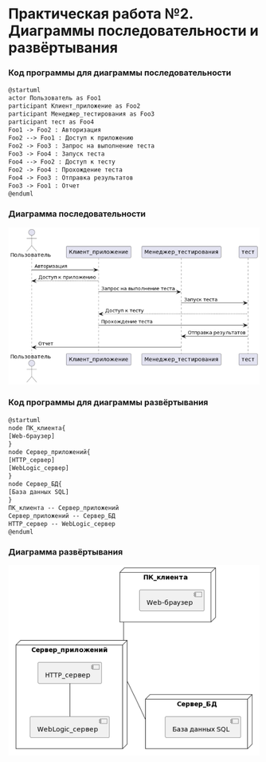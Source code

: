 # Практическая работа №2. Диаграммы последовательности и развёртывания 
### Код программы для диаграммы последовательности
```
@startuml
actor Пользователь as Foo1
participant Клиент_приложение as Foo2
participant Менеджер_тестирования as Foo3
participant тест as Foo4
Foo1 -> Foo2 : Авторизация
Foo2 --> Foo1 : Доступ к приложению
Foo2 -> Foo3 : Запрос на выполнение теста
Foo3 -> Foo4 : Запуск теста
Foo4 --> Foo2 : Доступ к тесту
Foo2 -> Foo4 : Прохождение теста
Foo4 -> Foo3 : Отправка результатов
Foo3 -> Foo1 : Отчет
@enduml
```
### Диаграмма последовательности
![alt text](https://github.com/ksu9999/TMP/blob/master/lab2/d3.png)
### Код программы для диаграммы развёртывания
```
@startuml
node ПК_клиента{
[Web-браузер]
}
node Сервер_приложений{
[HTTP_сервер]
[WebLogic_сервер]
}
node Сервер_БД{
[База данных SQL]
}
ПК_клиента -- Сервер_приложений 
Сервер_приложений -- Сервер_БД
HTTP_сервер -- WebLogic_сервер
@enduml
```
### Диаграмма развёртывания
![alt text](https://github.com/ksu9999/TMP/blob/master/lab2/d4.png)